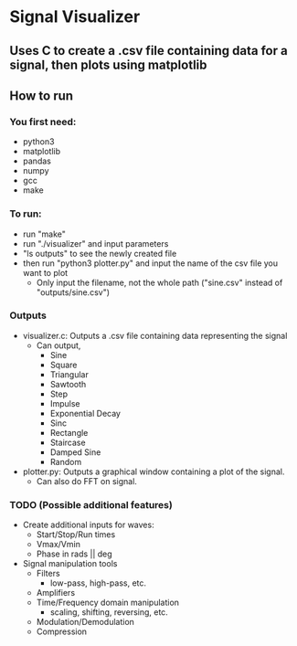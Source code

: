 # Signal Visualizer
## Uses C to create a .csv file containing data for a signal, then plots using matplotlib 

## How to run
### You first need:
- python3
- matplotlib
- pandas
- numpy
- gcc
- make

### To run:
- run "make"
- run "./visualizer" and input parameters
- "ls outputs" to see the newly created file
- then run "python3 plotter.py" and input the name of the csv file you want to plot
	- Only input the filename, not the whole path ("sine.csv" instead of "outputs/sine.csv")

### Outputs
- visualizer.c: Outputs a .csv file containing data representing the signal
    - Can output,
        - Sine
        - Square
        - Triangular
        - Sawtooth
        - Step
        - Impulse
        - Exponential Decay
        - Sinc
        - Rectangle 
        - Staircase
        - Damped Sine
        - Random
- plotter.py: Outputs a graphical window containing a plot of the signal.
    - Can also do FFT on signal.

### TODO (Possible additional features)
- Create additional inputs for waves:
    - Start/Stop/Run times
    - Vmax/Vmin
    - Phase in rads || deg
- Signal manipulation tools
    - Filters
        - low-pass, high-pass, etc.
    - Amplifiers
    - Time/Frequency domain manipulation
        - scaling, shifting, reversing, etc.
    - Modulation/Demodulation
    - Compression
